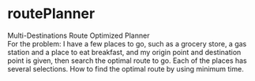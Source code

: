 # routePlanner
Multi-Destinations Route Optimized Planner                                                                   
For the problem:
I have a few places to go, such as a grocery store, a gas station and a place to eat breakfast, and my origin point and destination point is given, then search the optimal route to go.  Each of the places has several selections.  How to find the optimal route by using minimum time.  
